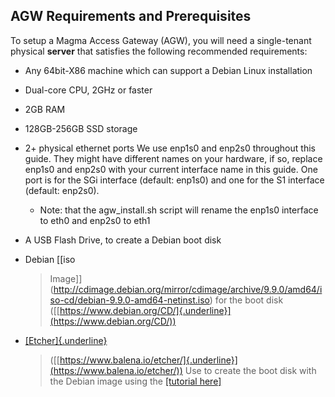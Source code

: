 ## AGW Requirements and Prerequisites

To setup a Magma Access Gateway (AGW), you will need a single-tenant physical **server** that satisfies the following recommended
requirements:

-   Any 64bit-X86 machine which can support a Debian Linux installation

-   Dual-core CPU, 2GHz or faster

-   2GB RAM

-   128GB-256GB SSD storage

-   2+ physical ethernet ports 
    We use enp1s0 and enp2s0 throughout this guide. They might have
    different names on your hardware, if so, replace enp1s0 and enp2s0
    with your current interface name in this guide. One port is for
    the SGi interface (default: enp1s0) and one for the S1 interface
    (default: enp2s0).

    -   Note: that the agw_install.sh script will rename the enp1s0 interface to eth0 and enp2s0 to eth1

-   A USB Flash Drive, to create a Debian boot disk

-   Debian [[iso
    > Image]](http://cdimage.debian.org/mirror/cdimage/archive/9.9.0/amd64/iso-cd/debian-9.9.0-amd64-netinst.iso)
    > for the boot disk
    > ([[https://www.debian.org/CD/]{.underline}](https://www.debian.org/CD/))

-   [[Etcher]{.underline}](https://www.balena.io/etcher/)
    > ([[https://www.balena.io/etcher/]{.underline}](https://www.balena.io/etcher/))
    > Use to create the boot disk with the Debian image using the [[tutorial
    > here]](https://tutorials.ubuntu.com/tutorial/tutorial-create-a-usb-stick-on-macos#0)
